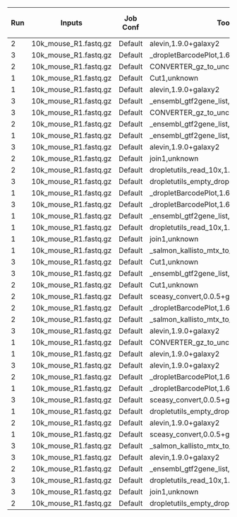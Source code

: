 |Run|Inputs|Job Conf|Tool|State|Runtime (Sec)|Max Memory (GB)|
|---|---|---|---|---|---:|---:|
| 2 | 10k_mouse_R1.fastq.gz |Default | alevin,1.9.0+galaxy2 | ok | 2888.0  | 85.791 |
| 3 | 10k_mouse_R1.fastq.gz |Default | _dropletBarcodePlot,1.6.1+galaxy2 | ok | 18.0  | 1.902 |
| 2 | 10k_mouse_R1.fastq.gz |Default | CONVERTER_gz_to_uncompressed,unknown | ok |  1.0  | 0.279 |
| 1 | 10k_mouse_R1.fastq.gz |Default | Cut1,unknown | ok |  0.0  | 0.007 |
| 1 | 10k_mouse_R1.fastq.gz |Default | alevin,1.9.0+galaxy2 | ok | 2847.0  | 73.716 |
| 3 | 10k_mouse_R1.fastq.gz |Default | _ensembl_gtf2gene_list,1.52.0+galaxy0 | ok | 101.0  | 1.896 |
| 3 | 10k_mouse_R1.fastq.gz |Default | CONVERTER_gz_to_uncompressed,unknown | ok |  2.0  | 0.279 |
| 2 | 10k_mouse_R1.fastq.gz |Default | _ensembl_gtf2gene_list,1.52.0+galaxy0 | ok | 101.0  | 1.888 |
| 1 | 10k_mouse_R1.fastq.gz |Default | _ensembl_gtf2gene_list,1.52.0+galaxy0 | ok | 11.0  | 1.316 |
| 3 | 10k_mouse_R1.fastq.gz |Default | alevin,1.9.0+galaxy2 | error |   |  |
| 2 | 10k_mouse_R1.fastq.gz |Default | join1,unknown | ok |  1.0  | 0.039 |
| 2 | 10k_mouse_R1.fastq.gz |Default | dropletutils_read_10x,1.0.4+galaxy0 | ok | 35.0  | 1.757 |
| 3 | 10k_mouse_R1.fastq.gz |Default | dropletutils_empty_drops,1.0.4+galaxy0 | deleted |   |  |
| 1 | 10k_mouse_R1.fastq.gz |Default | _dropletBarcodePlot,1.6.1+galaxy2 | ok | 17.0  | 1.527 |
| 3 | 10k_mouse_R1.fastq.gz |Default | _dropletBarcodePlot,1.6.1+galaxy2 | ok | 63.0  | 4.828 |
| 1 | 10k_mouse_R1.fastq.gz |Default | _ensembl_gtf2gene_list,1.52.0+galaxy0 | ok | 99.0  | 1.456 |
| 1 | 10k_mouse_R1.fastq.gz |Default | dropletutils_read_10x,1.0.4+galaxy0 | ok | 34.0  | 2.529 |
| 1 | 10k_mouse_R1.fastq.gz |Default | join1,unknown | ok |  1.0  | 0.039 |
| 1 | 10k_mouse_R1.fastq.gz |Default | _salmon_kallisto_mtx_to_10x,0.0.1+galaxy6 | ok | 78.0  | 1.567 |
| 3 | 10k_mouse_R1.fastq.gz |Default | Cut1,unknown | deleted |   |  |
| 3 | 10k_mouse_R1.fastq.gz |Default | _ensembl_gtf2gene_list,1.52.0+galaxy0 | ok |  9.0  | 0.887 |
| 2 | 10k_mouse_R1.fastq.gz |Default | Cut1,unknown | ok |  0.0  | 0.007 |
| 2 | 10k_mouse_R1.fastq.gz |Default | sceasy_convert,0.0.5+galaxy1 | ok | 17.0  | 2.926 |
| 2 | 10k_mouse_R1.fastq.gz |Default | _dropletBarcodePlot,1.6.1+galaxy2 | ok | 17.0  | 1.900 |
| 2 | 10k_mouse_R1.fastq.gz |Default | _salmon_kallisto_mtx_to_10x,0.0.1+galaxy6 | ok | 76.0  | 2.033 |
| 3 | 10k_mouse_R1.fastq.gz |Default | alevin,1.9.0+galaxy2 | error | 556.0  | 46.247 |
| 1 | 10k_mouse_R1.fastq.gz |Default | CONVERTER_gz_to_uncompressed,unknown | ok |  2.0  | 0.279 |
| 1 | 10k_mouse_R1.fastq.gz |Default | alevin,1.9.0+galaxy2 | ok | 3702.0  | 76.983 |
| 3 | 10k_mouse_R1.fastq.gz |Default | alevin,1.9.0+galaxy2 | error | 989.0  | 33.974 |
| 2 | 10k_mouse_R1.fastq.gz |Default | _dropletBarcodePlot,1.6.1+galaxy2 | ok | 60.0  | 4.829 |
| 1 | 10k_mouse_R1.fastq.gz |Default | _dropletBarcodePlot,1.6.1+galaxy2 | ok | 58.0  | 4.829 |
| 3 | 10k_mouse_R1.fastq.gz |Default | sceasy_convert,0.0.5+galaxy1 | deleted |   |  |
| 1 | 10k_mouse_R1.fastq.gz |Default | dropletutils_empty_drops,1.0.4+galaxy0 | ok | 41.0  | 2.731 |
| 2 | 10k_mouse_R1.fastq.gz |Default | alevin,1.9.0+galaxy2 | ok | 3870.0  | 81.503 |
| 1 | 10k_mouse_R1.fastq.gz |Default | sceasy_convert,0.0.5+galaxy1 | ok | 17.0  | 2.925 |
| 3 | 10k_mouse_R1.fastq.gz |Default | _salmon_kallisto_mtx_to_10x,0.0.1+galaxy6 | deleting |   |  |
| 3 | 10k_mouse_R1.fastq.gz |Default | alevin,1.9.0+galaxy2 | ok | 2952.0  | 81.239 |
| 2 | 10k_mouse_R1.fastq.gz |Default | _ensembl_gtf2gene_list,1.52.0+galaxy0 | ok |  9.0  | 0.898 |
| 3 | 10k_mouse_R1.fastq.gz |Default | dropletutils_read_10x,1.0.4+galaxy0 | deleted |   |  |
| 3 | 10k_mouse_R1.fastq.gz |Default | join1,unknown | deleted |   |  |
| 2 | 10k_mouse_R1.fastq.gz |Default | dropletutils_empty_drops,1.0.4+galaxy0 | ok | 41.0  | 2.731 |
